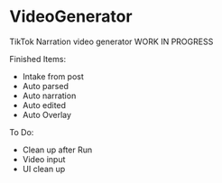 # VideoGenerator
TikTok Narration video generator
WORK IN PROGRESS

Finished Items:
- Intake from post
- Auto parsed
- Auto narration
- Auto edited
- Auto Overlay

To Do:
- Clean up after Run
- Video input
- UI clean up